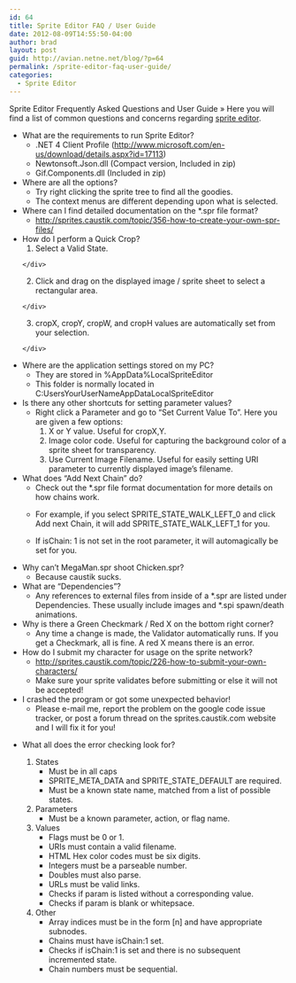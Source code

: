 ```yaml
---
id: 64
title: Sprite Editor FAQ / User Guide
date: 2012-08-09T14:55:50-04:00
author: brad
layout: post
guid: http://avian.netne.net/blog/?p=64
permalink: /sprite-editor-faq-user-guide/
categories:
  - Sprite Editor
---
```

Sprite Editor Frequently Asked Questions and User Guide » Here you will find a list of common questions and concerns regarding [sprite editor](http://avian.netne.net/index.php?p=programming&pid=7 "Sprite Editor").

  * <div>
      <div>
        What are the requirements to run Sprite Editor?
      </div>
    </div>

      * <div>
          <div>
            .NET 4 Client Profile (<a href="http://www.microsoft.com/en-us/download/details.aspx?id=17113">http://www.microsoft.com/en-us/download/details.aspx?id=17113</a>)
          </div>
        </div>

      * <div>
          <div>
            Newtonsoft.Json.dll (Compact version, Included in zip)
          </div>
        </div>

      * <div>
          <div>
            Gif.Components.dll (Included in zip)
          </div>
        </div>

  * <div>
      Where are all the options?
    </div>

      * <div>
          Try right clicking the sprite tree to find all the goodies.
        </div>

      * <div>
          The context menus are different depending upon what is selected.
        </div>

  * <div>
      Where can I find detailed documentation on the *.spr file format?
    </div>

      * <div>
          <a href="http://sprites.caustik.com/topic/356-how-to-create-your-own-spr-files/">http://sprites.caustik.com/topic/356-how-to-create-your-own-spr-files/</a>
        </div>

  * <div>
      How do I perform a Quick Crop?
    </div>

      1. <div>
          Select a Valid State.
        </div>

      2. <div>
          Click and drag on the displayed image / sprite sheet to select a rectangular area.
        </div>

      3. <div>
          cropX, cropY, cropW, and cropH values are automatically set from your selection.
        </div>

  * <div>
      Where are the application settings stored on my PC?
    </div>

      * <div>
          They are stored in %AppData%LocalSpriteEditor
        </div>

      * <div>
          This folder is normally located in C:UsersYourUserNameAppDataLocalSpriteEditor
        </div>

  * <div>
      Is there any other shortcuts for setting parameter values?
    </div>

      * Right click a Parameter and go to “Set Current Value To”. Here you are given a few options:
          1. X or Y value. Useful for cropX,Y.
          2. Image color code. Useful for capturing the background color of a sprite sheet for transparency.
          3. Use Current Image Filename. Useful for easily setting URI parameter to currently displayed image’s filename.
  * <div>
      What does “Add Next Chain” do?
    </div>

      * <div>
          Check out the *.spr file format documentation for more details on how chains work.
        </div>

      * For example, if you select SPRITE\_STATE\_WALK\_LEFT\_0 and click Add next Chain, it will add SPRITE\_STATE\_WALK\_LEFT\_1 for you.
      * If isChain: 1 is not set in the root parameter, it will automagically be set for you.
  * <div>
      Why can’t MegaMan.spr shoot Chicken.spr?
    </div>

      * <div>
          Because caustik sucks.
        </div>

  * <div>
      What are “Dependencies”?
    </div>

      * <div>
          Any references to external files from inside of a *.spr are listed under Dependencies. These usually include images and *.spi spawn/death animations.
        </div>

  * <div>
      Why is there a Green Checkmark / Red X on the bottom right corner?
    </div>

      * <div>
          Any time a change is made, the Validator automatically runs. If you get a Checkmark, all is fine. A red X means there is an error.
        </div>

  * <div>
      How do I submit my character for usage on the sprite network?
    </div>

      * <div>
          <a href="http://sprites.caustik.com/topic/226-how-to-submit-your-own-characters/">http://sprites.caustik.com/topic/226-how-to-submit-your-own-characters/</a>
        </div>

      * <div>
          Make sure your sprite validates before submitting or else it will not be accepted!
        </div>

  * <div>
      I crashed the program or got some unexpected behavior!
    </div>

      * <div>
          Please e-mail me, report the problem on the google code issue tracker, or post a forum thread on the sprites.caustik.com website and I will fix it for you!
        </div>

  * What all does the error checking look for?
      1. States
          * Must be in all caps
          * SPRITE\_META\_DATA and SPRITE\_STATE\_DEFAULT are required.
          * Must be a known state name, matched from a list of possible states.
      2. Parameters
          * Must be a known parameter, action, or flag name.
      3. Values
          * Flags must be 0 or 1.
          * URIs must contain a valid filename.
          * HTML Hex color codes must be six digits.
          * Integers must be a parseable number.
          * Doubles must also parse.
          * URLs must be valid links.
          * Checks if param is listed without a corresponding value.
          * Checks if param is blank or whitepsace.
      4. Other
          * Array indices must be in the form [n] and have appropriate subnodes.
          * Chains must have isChain:1 set.
          * Checks if isChain:1 is set and there is no subsequent incremented state.
          * Chain numbers must be sequential.
